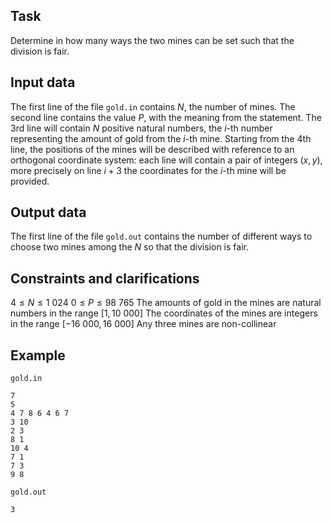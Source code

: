 ## Task

Determine in how many ways the two mines can be set such that the division is fair.

## Input data 
The first line of the file `gold.in` contains $N$, the number of mines. 
The second line contains the value $P$, with the meaning from the statement. 
The 3rd line will contain $N$ positive natural numbers, the $i$-th number representing the amount of gold from the $i$-th mine. 
Starting from the 4th line, the positions of the mines will be described with reference to an orthogonal coordinate system: each line will contain a pair of integers $(x, y)$, more precisely on line $i+3$ the coordinates for the $i$-th mine will be provided.

## Output data 
The first line of the file `gold.out` contains the number of different ways to choose two mines among the $N$ so that the division is fair.

## Constraints and clarifications
$4 \leq N \leq 1\ 024$
$0 \leq P \leq 98\ 765$
The amounts of gold in the mines are natural numbers in the range $[1, 10\ 000]$
The coordinates of the mines are integers in the range $[-16\ 000, 16\ 000]$
Any three mines are non-collinear 

## Example

`gold.in`
```
7
5
4 7 8 6 4 6 7
3 10
2 3
8 1
10 4
7 1
7 3
9 8
```

`gold.out`
```
3
```